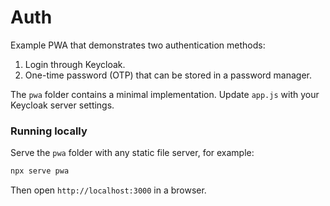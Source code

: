 # Auth

Example PWA that demonstrates two authentication methods:
1. Login through Keycloak.
2. One-time password (OTP) that can be stored in a password manager.

The `pwa` folder contains a minimal implementation. Update `app.js` with your Keycloak server settings.

### Running locally
Serve the `pwa` folder with any static file server, for example:

```bash
npx serve pwa
```

Then open `http://localhost:3000` in a browser.
